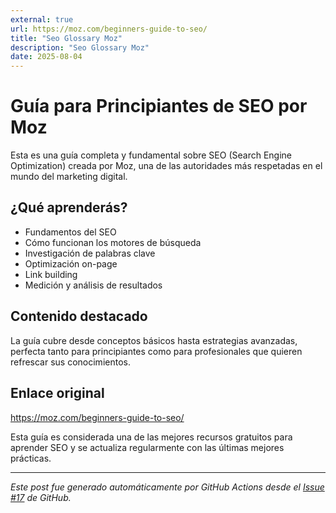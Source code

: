 ```yaml
---
external: true
url: https://moz.com/beginners-guide-to-seo/
title: "Seo Glossary Moz"
description: "Seo Glossary Moz"
date: 2025-08-04
---
```


# Guía para Principiantes de SEO por Moz

Esta es una guía completa y fundamental sobre SEO (Search Engine Optimization) creada por Moz, una de las autoridades más respetadas en el mundo del marketing digital.

## ¿Qué aprenderás?

- Fundamentos del SEO
- Cómo funcionan los motores de búsqueda
- Investigación de palabras clave
- Optimización on-page
- Link building
- Medición y análisis de resultados

## Contenido destacado

La guía cubre desde conceptos básicos hasta estrategias avanzadas, perfecta tanto para principiantes como para profesionales que quieren refrescar sus conocimientos.

## Enlace original

https://moz.com/beginners-guide-to-seo/

Esta guía es considerada una de las mejores recursos gratuitos para aprender SEO y se actualiza regularmente con las últimas mejores prácticas.

---

*Este post fue generado automáticamente por GitHub Actions desde el [Issue #17](https://github.com/faustocalvinio/blog-fausto/issues/17) de GitHub.*
